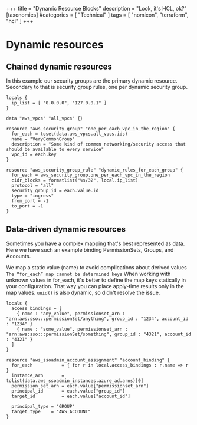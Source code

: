 +++
title = "Dynamic Resource Blocks"
description = "Look, it's HCL, ok?"
[taxonomies]
#categories = [ "Technical" ]
tags = [ "nomicon", "terraform", "hcl" ]
+++

# Dynamic resources

## Chained dynamic resources

In this example our security groups are the primary dynamic resource.
Secondary to that is security group rules, one per dynamic security group.

```hcl
locals {
  ip_list = [ "0.0.0.0", "127.0.0.1" ]
}

data "aws_vpcs" "all_vpcs" {}

resource "aws_security_group" "one_per_each_vpc_in_the_region" {
  for_each = toset(data.aws_vpcs.all_vpcs.ids)
  name = "VeryCommonGroup"
  description = "Some kind of common networking/security access that should be available to every service"
  vpc_id = each.key
}

resource "aws_security_group_rule" "dynamic_rules_for_each_group" {
  for_each = aws_security_group.one_per_each_vpc_in_the_region
  cidr_blocks = formatlist("%s/32", local.ip_list)
  protocol = "all"
  security_group_id = each.value.id
  type = "ingress"
  from_port = -1
  to_port = -1
}

```

## Data-driven dynamic resources

Sometimes you have a complex mapping that's best represented as data.
Here we have such an example binding PermissionSets, Groups, and Accounts.

We map a static value (name) to avoid complications about derived values
`The “for_each” map cannot be determined keys`
When working with unknown values in for_each, it's better to define the map keys statically in your configuration.
That way you can place apply-time results only in the map values.
`uuid()` is also dynamic, so didn't resolve the issue.

```hcl
locals {
  access_bindings = [
    { name : "any_value", permissionset_arn : "arn:aws:sso:::permissionSet/anything", group_id : "1234", account_id : "1234" }
    { name : "some_value", permissionset_arn : "arn:aws:sso:::permissionSet/something", group_id : "4321", account_id : "4321" }
  ]
}

resource "aws_ssoadmin_account_assignment" "account_binding" {
  for_each           = { for r in local.access_bindings : r.name => r }
  instance_arn       = tolist(data.aws_ssoadmin_instances.azure_ad.arns)[0]
  permission_set_arn = each.value["permissionset_arn"]
  principal_id       = each.value["group_id"]
  target_id          = each.value["account_id"]

  principal_type = "GROUP"
  target_type    = "AWS_ACCOUNT"
}

```
